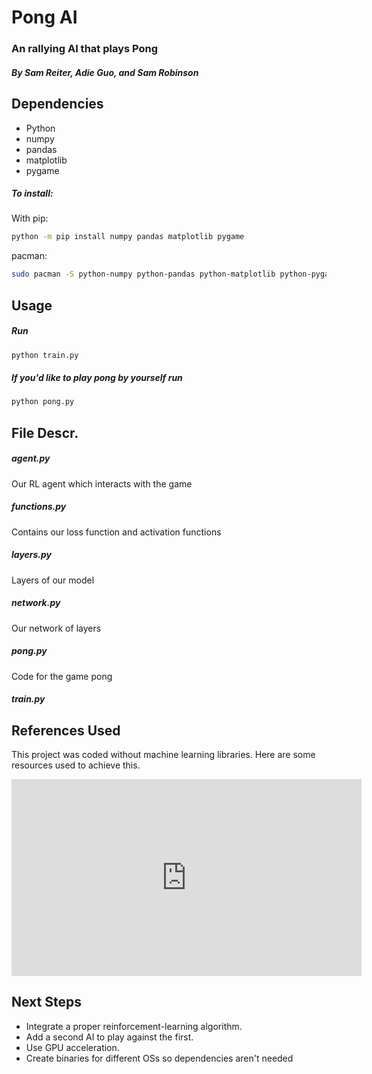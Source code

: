 # Pong AI
### An rallying AI that plays Pong
##### By Sam Reiter, Adie Guo, and Sam Robinson


## Dependencies
- Python
- numpy
- pandas
- matplotlib
- pygame
##### To install:
With pip:
```bash
python -m pip install numpy pandas matplotlib pygame
```
pacman:
```bash
sudo pacman -S python-numpy python-pandas python-matplotlib python-pygame
```

## Usage
##### Run
```bash
python train.py
```

##### If you\'d like to play pong by yourself run
```bash
python pong.py
```
## File Descr.

##### agent.py
Our RL agent which interacts with the game
##### functions.py
Contains our loss function and  activation functions
##### layers.py
Layers of our model
##### network.py
Our network of layers
##### pong.py
Code for the game pong
##### train.py

## References Used
This project was coded without machine learning libraries. Here are some resources used to achieve this.

<p align="center">
<iframe width="560" height="315" src="https://www.youtube.com/embed/videoseries?list=PLKM3Q3j59zpH7O0VQGFCvmW5ISlM0tys6" title="YouTube video player" frameborder="0" allow="accelerometer; autoplay; clipboard-write; encrypted-media; gyroscope; picture-in-picture" allowfullscreen></iframe>
</p>

## Next Steps
- Integrate a proper reinforcement-learning algorithm.
- Add a second AI to play against the first.
- Use GPU acceleration.
- Create binaries for different OSs so dependencies aren't needed
